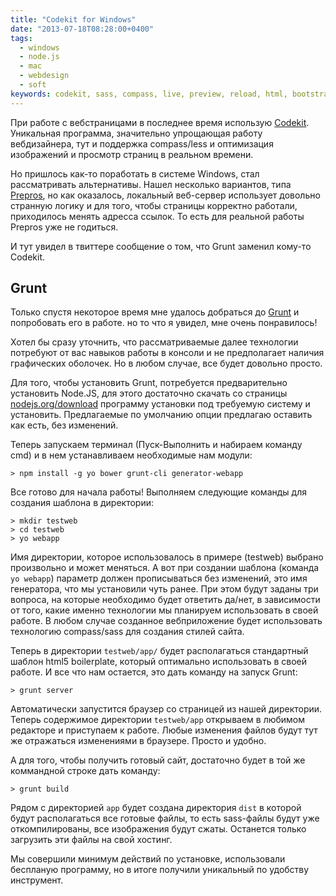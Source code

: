 ```yaml
---
title: "Codekit for Windows"
date: "2013-07-18T08:28:00+0400"
tags:
  - windows
  - node.js
  - mac
  - webdesign
  - soft
keywords: codekit, sass, compass, live, preview, reload, html, bootstrap, node, npm
---
```

При работе с вебстраницами в последнее время использую [Codekit](http://incident57.com/codekit/ "Codekit – The Mac App For Webdevelopers"). Уникальная программа, значительно упрощающая работу вебдизайнера, тут и поддержка compass/less и оптимизация изображений и просмотр страниц в реальном времени.

Но пришлось как-то поработать в системе Windows, стал рассматривать альтернативы. Нашел несколько вариантов, типа [Prepros](http://alphapixels.com/prepros/), но как оказалось, локальный веб-сервер использует довольно странную логику и для того, чтобы страницы корректно работали, приходилось менять адресса ссылок. То есть для реальной работы Prepros уже не годиться. 

И тут увидел в твиттере сообщение о том, что Grunt заменил кому-то Codekit.

## Grunt

Только спустя некоторое время мне удалось добраться до [Grunt](http://gruntjs.com/ "GRUNT The JavaScript Task Runner") и попробовать его в работе. но то что я увидел, мне очень понравилось!

Хотел бы сразу уточнить, что рассматриваемые далее технологии потребуют от вас навыков работы в консоли и не предполагает наличия графических оболочек. Но в любом случае, все будет довольно просто.

Для того, чтобы установить Grunt, потребуется предварительно установить Node.JS, для этого достаточно скачать со страницы [nodejs.org/download](http://nodejs.org/download/) программу установки под требуемую систему и установить. Предлагаемые по умолчанию опции предлагаю оставить как есть, без изменений.

Теперь запускаем терминал (Пуск-Выполнить и набираем команду cmd) и в нем устанавливаем необходимые нам модули:

    > npm install -g yo bower grunt-cli generator-webapp

Все готово для начала работы! Выполняем следующие команды для создания шаблона в директории:

    > mkdir testweb
    > cd testweb
    > yo webapp

Имя директории, которое использовалось в примере (testweb) выбрано произвольно и может меняться. А вот при создании шаблона (команда `yo webapp`) параметр должен прописываться без изменений, это имя генератора, что мы установили чуть ранее. При этом будут заданы три вопроса, на которые необходимо будет ответить да/нет, в зависимости от того, какие именно технологии мы планируем использовать в своей работе. В любом случае созданное вебприложение будет использовать технологию compass/sass для создания стилей сайта.

Теперь в директории `testweb/app/` будет располагаться стандартный шаблон html5 boilerplate, который оптимально использовать в своей работе. И все что нам остается, это дать команду на запуск Grunt:

    > grunt server

Автоматически запустится браузер со страницей из нашей директории. Теперь содержимое директории `testweb/app` открываем в любимом редакторе и приступаем к работе. Любые изменения файлов будут тут же отражаться изменениями в браузере. Просто и удобно.

А для того, чтобы получить готовый сайт, достаточно будет в той же коммандной строке дать команду:

    > grunt build

Рядом с директорией `app` будет создана директория `dist` в которой будут располагаться все готовые файлы, то есть sass-файлы будут уже откомпилированы, все изображения будут сжаты. Останется только загрузить эти файлы на свой хостинг.

Мы совершили минимум действий по установке, использовали беспланую программу, но в итоге получили уникальный по удобству инструмент.
